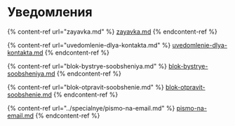 # Уведомления

{% content-ref url="zayavka.md" %}
[zayavka.md](zayavka.md)
{% endcontent-ref %}

{% content-ref url="uvedomlenie-dlya-kontakta.md" %}
[uvedomlenie-dlya-kontakta.md](uvedomlenie-dlya-kontakta.md)
{% endcontent-ref %}

{% content-ref url="blok-bystrye-soobsheniya.md" %}
[blok-bystrye-soobsheniya.md](blok-bystrye-soobsheniya.md)
{% endcontent-ref %}

{% content-ref url="blok-otpravit-soobshenie.md" %}
[blok-otpravit-soobshenie.md](blok-otpravit-soobshenie.md)
{% endcontent-ref %}

{% content-ref url="../specialnye/pismo-na-email.md" %}
[pismo-na-email.md](../specialnye/pismo-na-email.md)
{% endcontent-ref %}
